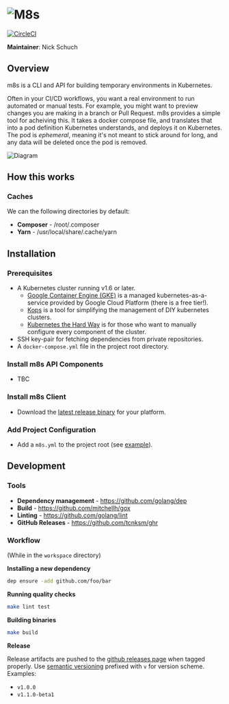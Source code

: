 ![M8s](/logo/small.png "Logo")
=========================

[![CircleCI](https://circleci.com/gh/previousnext/m8s.svg?style=svg&circle-token=cd74c538bea3d8ae9d0de9b008fedf35b7f00ad8)](https://circleci.com/gh/previousnext/m8s)

**Maintainer**: Nick Schuch

## Overview

m8s is a CLI and API for building temporary environments in Kubernetes.

Often in your CI/CD workflows, you want a real environment to run automated or manual tests. For example, you might want to preview changes you are making in a branch or Pull Request. m8s provides a simple tool for acheiving this. It takes a docker compose file, and translates that into a pod definition Kubernetes understands, and deploys it on Kubernetes. The pod is _ephemeral_, meaning it's not meant to stick around for long, and any data will be deleted once the pod is removed.

![Diagram](/docs/diagram.png "Diagram")

## How this works

### Caches

We can the following directories by default:

* **Composer** - /root/.composer
* **Yarn** - /usr/local/share/.cache/yarn

## Installation

### Prerequisites

- A Kubernetes cluster running v1.6 or later.
  - [Google Container Engine (GKE)](https://cloud.google.com/container-engine/) is a managed kubernetes-as-a-service provided by Google Cloud Platform (there is a free tier!).
  - [Kops](https://github.com/kubernetes/kops) is a tool for simplifying the management of DIY kubernetes clusters.
  - [Kubernetes the Hard Way](https://github.com/kelseyhightower/kubernetes-the-hard-way) is for those who want to manually configure every component of the cluster.
- SSH key-pair for fetching dependencies from private repositories.
- A `docker-compose.yml` file in the project root directory.
  
### Install m8s API Components

- TBC

### Install m8s Client 

- Download the [latest release binary](https://github.com/previousnext/m8s/releases/latest) for your platform.

### Add Project Configuration

- Add a `m8s.yml` to the project root (see [example](docs/examples/m8s.yml)).

## Development

### Tools

* **Dependency management** - https://github.com/golang/dep
* **Build** - https://github.com/mitchellh/gox
* **Linting** - https://github.com/golang/lint
* **GitHub Releases** - https://github.com/tcnksm/ghr

### Workflow

(While in the `workspace` directory)

**Installing a new dependency**

```bash
dep ensure -add github.com/foo/bar
```

**Running quality checks**

```bash
make lint test
```

**Building binaries**

```bash
make build
```

**Release**

Release artifacts are pushed to the [github releases page](https://github.com/previousnext/m8s/releases) when tagged
properly. Use [semantic versioning](http://semver.org/) prefixed with `v` for version scheme. Examples:

- `v1.0.0`
- `v1.1.0-beta1`
